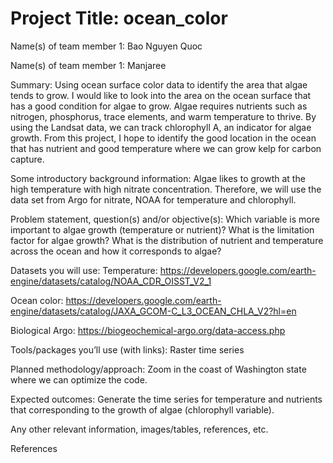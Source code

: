 # Project Title: ocean_color


Name(s) of team member 1: Bao Nguyen Quoc

Name(s) of team member 1: Manjaree


Summary: Using ocean surface color data to identify the area that algae tends to grow.
I would like to look into the area on the ocean surface that has a good condition for algae to grow. Algae requires nutrients such as nitrogen, phosphorus, trace elements, and warm temperature to thrive. By using the Landsat data, we can track chlorophyll A, an indicator for algae growth. From this project, I hope to identify the good location in the ocean that has nutrient and good temperature where we can grow kelp for carbon capture. 


Some introductory background information: Algae likes to growth at the high temperature with high nitrate concentration. Therefore, we will use the data set from Argo for nitrate, NOAA for temperature and chlorophyll.

Problem statement, question(s) and/or objective(s): Which variable is more important to algae growth (temperature or nutrient)? What is the limitation factor for algae growth? What is the distribution of nutrient and temperature across the ocean and how it corresponds to algae?

Datasets you will use:
Temperature: https://developers.google.com/earth-engine/datasets/catalog/NOAA_CDR_OISST_V2_1 

Ocean color: https://developers.google.com/earth-engine/datasets/catalog/JAXA_GCOM-C_L3_OCEAN_CHLA_V2?hl=en

Biological Argo: https://biogeochemical-argo.org/data-access.php

Tools/packages you’ll use (with links): Raster time series

Planned methodology/approach: Zoom in the coast of Washington state where we can optimize the code.

Expected outcomes: Generate the time series for temperature and nutrients that corresponding to the growth of algae (chlorophyll variable).

Any other relevant information, images/tables, references, etc.

References
